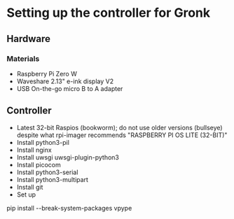 # Setting up the controller for Gronk

## Hardware

### Materials

* Raspberry Pi Zero W
* Waveshare 2.13" e-ink display V2
* USB On-the-go micro B to A adapter

## Controller

* Latest 32-bit Raspios (bookworm); do not use older versions
  (bullseye) despite what rpi-imager recommends
  "RASPBERRY PI OS LITE (32-BIT)"
* Install python3-pil
* Install nginx
* Install uwsgi uwsgi-plugin-python3
* Install picocom
* Install python3-serial
* Install python3-multipart
* Install git
* Set up

pip install --break-system-packages vpype

